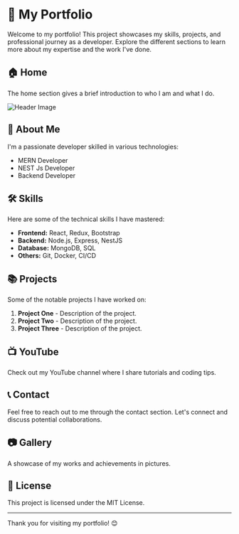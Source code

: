# 🚀 My Portfolio

Welcome to my portfolio! This project showcases my skills, projects, and professional journey as a developer. Explore the different sections to learn more about my expertise and the work I've done.

## 🏠 Home

The home section gives a brief introduction to who I am and what I do. 

![Header Image](./src/assets/img/header-img.svg)

## 💼 About Me

I'm a passionate developer skilled in various technologies:

- MERN Developer
- NEST Js Developer
- Backend Developer

## 🛠️ Skills

Here are some of the technical skills I have mastered:

- **Frontend:** React, Redux, Bootstrap
- **Backend:** Node.js, Express, NestJS
- **Database:** MongoDB, SQL
- **Others:** Git, Docker, CI/CD

## 📚 Projects

Some of the notable projects I have worked on:

1. **Project One** - Description of the project.
2. **Project Two** - Description of the project.
3. **Project Three** - Description of the project.

## 📺 YouTube

Check out my YouTube channel where I share tutorials and coding tips.

## 📞 Contact

Feel free to reach out to me through the contact section. Let's connect and discuss potential collaborations.

## 📷 Gallery

A showcase of my works and achievements in pictures.

## 📜 License

This project is licensed under the MIT License.

---

Thank you for visiting my portfolio! 😊
